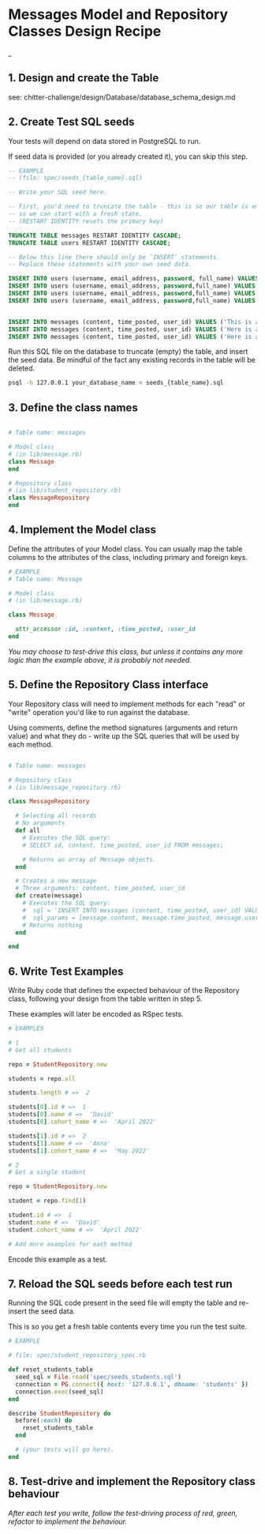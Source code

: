 # Messages Model and Repository Classes Design Recipe

_

## 1. Design and create the Table

see: chitter-challenge/design/Database/database_schema_design.md


## 2. Create Test SQL seeds

Your tests will depend on data stored in PostgreSQL to run.

If seed data is provided (or you already created it), you can skip this step.

```sql
-- EXAMPLE
-- (file: spec/seeds_{table_name}.sql)

-- Write your SQL seed here. 

-- First, you'd need to truncate the table - this is so our table is emptied between each test run,
-- so we can start with a fresh state.
-- (RESTART IDENTITY resets the primary key)

TRUNCATE TABLE messages RESTART IDENTITY CASCADE; 
TRUNCATE TABLE users RESTART IDENTITY CASCADE; 

-- Below this line there should only be `INSERT` statements.
-- Replace these statements with your own seed data.

INSERT INTO users (username, email_address, password, full_name) VALUES ('Bloggy_J', 'joe_blogs@gmail.com', 'sxdfhcgjvhk2342','Joe_Bloggs');
INSERT INTO users (username, email_address, password,full_name) VALUES ('The_Migster', 'm_miggins@hotmail.com', '&gfdklwr3', 'Mrs_Miggins');
INSERT INTO users (username, email_address, password,full_name) VALUES ('Schmoe123', 'j_schmoe@gmail.com', '7gyhd88gg4', 'Joe_schmoe');
INSERT INTO users (username, email_address, password,full_name) VALUES ('not_elon', 'Meelon@tesla.com', '1filNfdvc£','Meelon Musk');


INSERT INTO messages (content, time_posted, user_id) VALUES ('This is a short post', '2022-12-01 19:10:25', '1');
INSERT INTO messages (content, time_posted, user_id) VALUES ('Here is a slightly longer peep that I have created', '2022-11-01 14:50:00', '2');
INSERT INTO messages (content, time_posted, user_id) VALUES ('Here is an even longer peep, to deemonstrate how a much longer post may look when stored in my chitter database. Some posts may be even longer!', '2022-07-01 08:10:00', '3');

```

Run this SQL file on the database to truncate (empty) the table, and insert the seed data. Be mindful of the fact any existing records in the table will be deleted.

```bash
psql -h 127.0.0.1 your_database_name < seeds_{table_name}.sql
```

## 3. Define the class names

```ruby

# Table name: messages

# Model class
# (in lib/message.rb)
class Message
end

# Repository class
# (in lib/student_repository.rb)
class MessageRepository
end
```

## 4. Implement the Model class

Define the attributes of your Model class. You can usually map the table columns to the attributes of the class, including primary and foreign keys.

```ruby
# EXAMPLE
# Table name: Message

# Model class
# (in lib/message.rb)

class Message

  attr_accessor :id, :content, :time_posted, :user_id
end

```

*You may choose to test-drive this class, but unless it contains any more logic than the example above, it is probably not needed.*

## 5. Define the Repository Class interface

Your Repository class will need to implement methods for each "read" or "write" operation you'd like to run against the database.

Using comments, define the method signatures (arguments and return value) and what they do - write up the SQL queries that will be used by each method.

```ruby

# Table name: messages

# Repository class
# (in lib/message_repository.rb)

class MessageRepository

  # Selecting all records
  # No arguments
  def all
    # Executes the SQL query:
    # SELECT id, content, time_posted, user_id FROM messages;

    # Returns an array of Message objects.
  end

  # Creates a new message
  # Three arguments: content, time_posted, user_id
  def create(message)
    # Executes the SQL query:
    #  sql = 'INSERT INTO messages (content, time_posted, user_id) VALUES($1, $2, $3);'
    #  sql_params = [message.content, message.time_posted, message.user_id]
    # Returns nothing
  end

end
```

## 6. Write Test Examples

Write Ruby code that defines the expected behaviour of the Repository class, following your design from the table written in step 5.

These examples will later be encoded as RSpec tests.

```ruby
# EXAMPLES

# 1
# Get all students

repo = StudentRepository.new

students = repo.all

students.length # =>  2

students[0].id # =>  1
students[0].name # =>  'David'
students[0].cohort_name # =>  'April 2022'

students[1].id # =>  2
students[1].name # =>  'Anna'
students[1].cohort_name # =>  'May 2022'

# 2
# Get a single student

repo = StudentRepository.new

student = repo.find(1)

student.id # =>  1
student.name # =>  'David'
student.cohort_name # =>  'April 2022'

# Add more examples for each method
```

Encode this example as a test.

## 7. Reload the SQL seeds before each test run

Running the SQL code present in the seed file will empty the table and re-insert the seed data.

This is so you get a fresh table contents every time you run the test suite.

```ruby
# EXAMPLE

# file: spec/student_repository_spec.rb

def reset_students_table
  seed_sql = File.read('spec/seeds_students.sql')
  connection = PG.connect({ host: '127.0.0.1', dbname: 'students' })
  connection.exec(seed_sql)
end

describe StudentRepository do
  before(:each) do 
    reset_students_table
  end

  # (your tests will go here).
end
```

## 8. Test-drive and implement the Repository class behaviour

_After each test you write, follow the test-driving process of red, green, refactor to implement the behaviour._